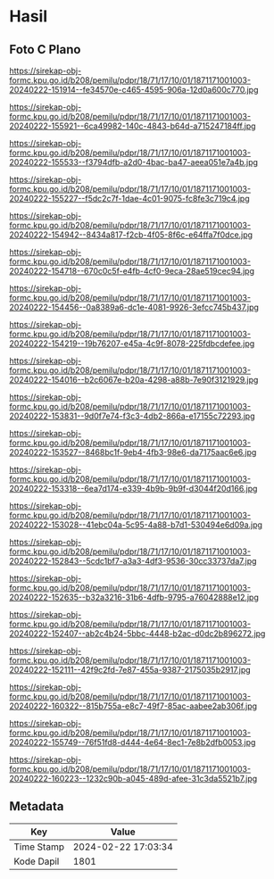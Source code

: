 # Hasil

## Foto C Plano

https://sirekap-obj-formc.kpu.go.id/b208/pemilu/pdpr/18/71/17/10/01/1871171001003-20240222-151914--fe34570e-c465-4595-906a-12d0a600c770.jpg

https://sirekap-obj-formc.kpu.go.id/b208/pemilu/pdpr/18/71/17/10/01/1871171001003-20240222-155921--6ca49982-140c-4843-b64d-a715247184ff.jpg

https://sirekap-obj-formc.kpu.go.id/b208/pemilu/pdpr/18/71/17/10/01/1871171001003-20240222-155533--f3794dfb-a2d0-4bac-ba47-aeea051e7a4b.jpg

https://sirekap-obj-formc.kpu.go.id/b208/pemilu/pdpr/18/71/17/10/01/1871171001003-20240222-155227--f5dc2c7f-1dae-4c01-9075-fc8fe3c719c4.jpg

https://sirekap-obj-formc.kpu.go.id/b208/pemilu/pdpr/18/71/17/10/01/1871171001003-20240222-154942--8434a817-f2cb-4f05-8f6c-e64ffa7f0dce.jpg

https://sirekap-obj-formc.kpu.go.id/b208/pemilu/pdpr/18/71/17/10/01/1871171001003-20240222-154718--670c0c5f-e4fb-4cf0-9eca-28ae519cec94.jpg

https://sirekap-obj-formc.kpu.go.id/b208/pemilu/pdpr/18/71/17/10/01/1871171001003-20240222-154456--0a8389a6-dc1e-4081-9926-3efcc745b437.jpg

https://sirekap-obj-formc.kpu.go.id/b208/pemilu/pdpr/18/71/17/10/01/1871171001003-20240222-154219--19b76207-e45a-4c9f-8078-225fdbcdefee.jpg

https://sirekap-obj-formc.kpu.go.id/b208/pemilu/pdpr/18/71/17/10/01/1871171001003-20240222-154016--b2c6067e-b20a-4298-a88b-7e90f3121929.jpg

https://sirekap-obj-formc.kpu.go.id/b208/pemilu/pdpr/18/71/17/10/01/1871171001003-20240222-153831--9d0f7e74-f3c3-4db2-866a-e17155c72293.jpg

https://sirekap-obj-formc.kpu.go.id/b208/pemilu/pdpr/18/71/17/10/01/1871171001003-20240222-153527--8468bc1f-9eb4-4fb3-98e6-da7175aac6e6.jpg

https://sirekap-obj-formc.kpu.go.id/b208/pemilu/pdpr/18/71/17/10/01/1871171001003-20240222-153318--6ea7d174-e339-4b9b-9b9f-d3044f20d166.jpg

https://sirekap-obj-formc.kpu.go.id/b208/pemilu/pdpr/18/71/17/10/01/1871171001003-20240222-153028--41ebc04a-5c95-4a88-b7d1-530494e6d09a.jpg

https://sirekap-obj-formc.kpu.go.id/b208/pemilu/pdpr/18/71/17/10/01/1871171001003-20240222-152843--5cdc1bf7-a3a3-4df3-9536-30cc33737da7.jpg

https://sirekap-obj-formc.kpu.go.id/b208/pemilu/pdpr/18/71/17/10/01/1871171001003-20240222-152635--b32a3216-31b6-4dfb-9795-a76042888e12.jpg

https://sirekap-obj-formc.kpu.go.id/b208/pemilu/pdpr/18/71/17/10/01/1871171001003-20240222-152407--ab2c4b24-5bbc-4448-b2ac-d0dc2b896272.jpg

https://sirekap-obj-formc.kpu.go.id/b208/pemilu/pdpr/18/71/17/10/01/1871171001003-20240222-152111--42f9c2fd-7e87-455a-9387-2175035b2917.jpg

https://sirekap-obj-formc.kpu.go.id/b208/pemilu/pdpr/18/71/17/10/01/1871171001003-20240222-160322--815b755a-e8c7-49f7-85ac-aabee2ab306f.jpg

https://sirekap-obj-formc.kpu.go.id/b208/pemilu/pdpr/18/71/17/10/01/1871171001003-20240222-155749--76f51fd8-d444-4e64-8ec1-7e8b2dfb0053.jpg

https://sirekap-obj-formc.kpu.go.id/b208/pemilu/pdpr/18/71/17/10/01/1871171001003-20240222-160223--1232c90b-a045-489d-afee-31c3da5521b7.jpg


## Metadata

| Key        | Value               |
| ---------- | ------------------- |
| Time Stamp | 2024-02-22 17:03:34 |
| Kode Dapil | 1801                |



